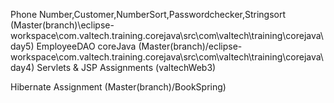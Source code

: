 Phone Number,Customer,NumberSort,Passwordchecker,Stringsort (Master(branch)\eclipse-workspace\com.valtech.training.corejava\src\com\valtech\training\corejava\day5)
EmployeeDAO coreJava (Master(branch)/eclipse-workspace\com.valtech.training.corejava\src\com\valtech\training\corejava\day4)
Servlets & JSP Assignments (valtechWeb3)


Hibernate Assignment (Master(branch)/BookSpring)
